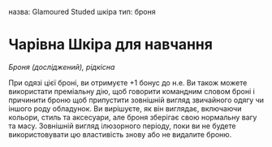 назва: Glamoured Studed шкіра тип: броня

# Чарівна Шкіра для навчання
_Броня (досліджений), рідкісна_

При одязі цієї броні, ви отримуєте +1 бонус до н.е. Ви також можете використати преміальну дію, щоб говорити командним словом броні і причинити броню щоб припустити зовнішній вигляд звичайного одягу чи іншого роду обладунок. Ви вирішуєте, як він виглядає, включаючи кольори, стиль та аксесуари, але броня зберігає свою нормальну вагу та масу. Зовнішній вигляд ілюзорного періоду, поки ви не будете використовувати цю властивість знову або не видалите броню. 